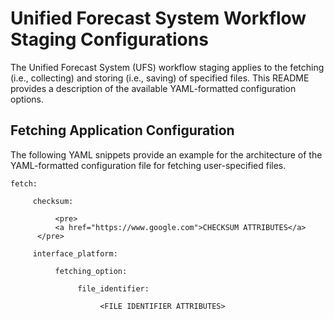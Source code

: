 # Unified Forecast System Workflow Staging Configurations

The Unified Forecast System (UFS) workflow staging applies to the
fetching (i.e., collecting) and storing (i.e., saving) of specified
files. This README provides a description of the available
YAML-formatted configuration options.

## Fetching Application Configuration

The following YAML snippets provide an example for the architecture of
the YAML-formatted configuration file for fetching user-specified
files.

~~~
fetch:

     checksum:

          <pre>
          <a href="https://www.google.com">CHECKSUM ATTRIBUTES</a>
	  </pre>

     interface_platform:

          fetching_option:

               file_identifier:

                    <FILE IDENTIFIER ATTRIBUTES>
~~~
